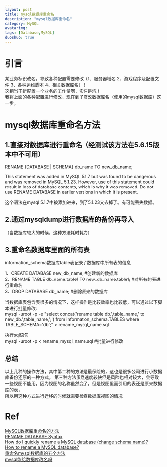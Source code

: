 ```yaml
---
layout: post
title: mysql数据库重命名
description: "mysql数据库重命名"
category: MySQL
avatarimg:
tags: [Database,MySQL]
duoshuo: true
---
```


# 引言
某业务标识改名，导致各种配置需要修改（1、服务器域名 2、游戏程序及配置文件 3、各种运维脚本 4、相关数据库名）！  
这相当于新配置一个业务的工作量啊，实在是坑！  
我将上面的各种配置进行修改，现在到了修改数据库名（使用的mysql数据库）这一步。

# mysql数据库重命名方法
## 1.直接对数据库进行重命名（经测试该方法在5.6.15版本中不可用）
>
RENAME {DATABASE | SCHEMA} db_name TO new_db_name;

>
This statement was added in MySQL 5.1.7 but was found to be dangerous and was removed in MySQL 5.1.23. 
However, use of this statement could result in loss of database contents, which is why it was removed. 
Do not use RENAME DATABASE in earlier versions in which it is present.

这个语法在mysql 5.1.7中被添加进来，到了5.1.23又去掉了。有可能丢失数据。

## 2.通过mysqldump进行数据库的备份再导入
（当数据库较大的时候，这种方法耗时耗力）

## 3.重命名数据库里面的所有表

information_schema数据库table表记录了数据库中所有表的信息

> 
1、CREATE DATABASE new_db_name;  #创建新的数据库  
2、RENAME TABLE db_name.table1 TO new_db_name.table1;   #对所有的表进行重命名  
3、DROP DATABASE db_name;            #删除原来的数据库  

>
当数据库表包含表很多的情况下，这样操作是比较效率也比较低，可以通过以下脚本进行批量修改:  
mysql -uroot -p -e "select concat('rename table db.',table_name,' to new_db.',table_name,';') from information_schema.TABLES where TABLE_SCHEMA='db';" > rename_mysql_name.sql

> 
执行sql语句  
mysql -uroot -p < rename_mysql_name.sql   #批量进行修改


## 总结

>
以上几种的操作方法，其中第二种的方法是最保险的，这也是很多公司进行小数据库备份还原的一种方式。
第三种方法虽然速度较快但是风险也相对较大，会导致一些视图不能用，因为视图的名称虽然变了，但是视图里面引用的表还是原来数据库的表，  
所以用这种方式进行迁移的时候就需要检查数据库视图的情况


# Ref
[MySQL数据库重命名的方法](http://blog.itpub.net/12679300/viewspace-1699283/)  
[RENAME DATABASE Syntax](https://dev.mysql.com/doc/refman/5.1/en/rename-database.html)  
[How do I quickly rename a MySQL database (change schema name)?](http://stackoverflow.com/questions/67093/how-do-i-quickly-rename-a-mysql-database-change-schema-name)  
[How to rename a MySQL database?](http://serverfault.com/questions/195221/how-to-rename-a-mysql-database)  
[重命名mysql数据库的五个方法](http://www.weste.net/2013/3-26/89895.html)  
[mysql能给数据库改名吗](http://www.itpub.net/thread-1408727-1-1.html)  



